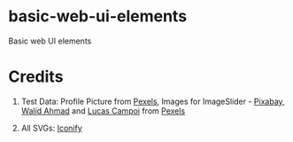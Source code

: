 # basic-web-ui-elements

Basic web UI elements

# Credits

1. Test Data: Profile Picture from [Pexels](https://www.pexels.com/@andrewpersonaltraining/), Images for ImageSlider - [Pixabay](https://www.pexels.com/@pixabay/), [Walid Ahmad](https://www.pexels.com/@walidphotoz/) and [Lucas Campoi](https://www.pexels.com/@campoilucas/) from [Pexels](https://www.pexels.com)

2. All SVGs: [Iconify](https://icon-sets.iconify.design)
